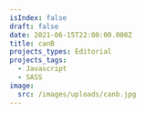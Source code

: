```yaml
---
isIndex: false
draft: false
date: 2021-06-15T22:00:00.000Z
title: canB
projects_types: Editorial
projects_tags:
  - Javascript
  - SASS
image:
  src: /images/uploads/canb.jpg
---
```

